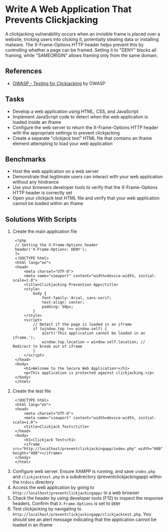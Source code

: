 # Write A Web Application That Prevents Clickjacking
A clickjacking vulnerability occurs when an invisible frame is placed over a website, tricking users into clicking it, potentially stealing data or installing malware. The X-Frame-Options HTTP header helps prevent this by controlling whether a page can be framed. Setting it to "DENY" blocks all framing, while "SAMEORIGIN" allows framing only from the same domain.

## References
- [OWASP - Testing for Clickjacking](https://owasp.org/www-project-web-security-testing-guide/v41/4-Web_Application_Security_Testing/11-Client_Side_Testing/09-Testing_for_Clickjacking) by OWASP


## Tasks
- Develop a web application using HTML, CSS, and JavaScript
- Implement JavaScript code to detect when the web application is loaded inside an iframe
- Configure the web server to return the X-Frame-Options HTTP header with the appropriate settings to prevent clickjacking
- Create a separate "clickjack test" HTML file that contains an iframe element attempting to load your web application
  
## Benchmarks
- Host the web application on a web server
- Demonstrate that legitimate users can interact with your web application without any hindrance
- Use your browsers developer tools to verify that the X-Frame-Options HTTP header is correctly set
- Open your clickjack test HTML file and verify that your web application cannot be loaded within an iframe

## Solutions With Scripts
1. Create the main application file
   ```
    <?php
    // Setting the X-Frame-Options header
    header('X-Frame-Options: DENY');
    ?>
    <!DOCTYPE html>
    <html lang="en">
    <head>
        <meta charset="UTF-8">
        <meta name="viewport" content="width=device-width, initial-scale=1.0">
        <title>Clickjacking Prevention App</title>
        <style>
            body {
                font-family: Arial, sans-serif;
                text-align: center;
                padding: 50px;
            }
        </style>
        <script>
            // Detect if the page is loaded in an iframe
            if (window.top !== window.self) {
                alert('This application cannot be loaded in an iframe.');
                window.top.location = window.self.location; // Redirect to break out of iframe
            }
        </script>
    </head>
    <body>
        <h1>Welcome to the Secure Web Application!</h1>
        <p>This application is protected against clickjacking.</p>
    </body>
    </html>
   ```
2. Create the test file
   ```
    <!DOCTYPE html>
    <html lang="en">
    <head>
        <meta charset="UTF-8">
        <meta name="viewport" content="width=device-width, initial-scale=1.0">
        <title>Clickjack Test</title>
    </head>
    <body>
        <h1>Clickjack Test</h1>
        <iframe src="http://localhost/preventclickjackingapp/index.php" width="600" height="400"></iframe>
    </body>
    </html>
   ```
3. Configure web server. Ensure XAMPP is running, and save `index.php` and `clickjacktest.php` in a subdirectory (preventclickjackingapp) within the `htdocs` directory
4. Access the web application by going to `http://localhost/preventclickjackingapp/` in a web browser
5. Check the header by using developer tools (F12) to inspect the response headers. Confirm that `X-Frame-Options` is set to `DENY`
6. Test clickjacking by navigating to `http://localhost/preventclickjackingapp/clickjacktest.php`. You should see an alert message indicating that the application cannot be loaded in an iframe
